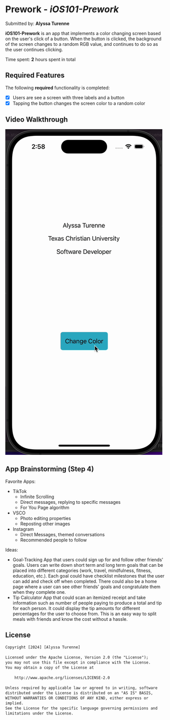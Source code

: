 # Prework - *iOS101-Prework*

Submitted by: **Alyssa Turenne**

**iOS101-Prework** is an app that implements a color changing screen based on the user's click of a button. When the button is clicked, the background of the screen changes to a random RGB value, and continues to do so as the user continues clicking. 

Time spent: **2** hours spent in total

## Required Features

The following **required** functionality is completed:

- [x] Users are see a screen with three labels and a button
- [x] Tapping the button changes the screen color to a random color
 
## Video Walkthrough

![](https://github.com/aturenne/codepath-prework-ios101/blob/main/demo.gif)

## App Brainstorming (Step 4)

Favorite Apps:
- TikTok
    - Infinite Scrolling
    - Direct messages, replying to specific messages
    - For You Page algorithm
- VSCO
    - Photo editing properties
    - Reposting other images
- Instagram
    - Direct Messages, themed conversations
    - Recommended people to follow
    
Ideas:
- Goal-Tracking App that users could sign up for and follow other friends' goals. Users can write down short term and long term goals that can be placed into different categories (work, travel, mindfulness, fitness, education, etc.). Each goal could have checklist milestones that the user can add and check off when completed. There could also be a home page where a user can see other friends' goals and congratulate them when they complete one. 
- Tip Calculator App that could scan an itemized receipt and take information such as number of people paying to produce a total and tip for each person. It could display the tip amounts for different percentages for the user to choose from. This is an easy way to split meals with friends and know the cost without a hassle. 


## License

    Copyright [2024] [Alyssa Turenne]

    Licensed under the Apache License, Version 2.0 (the "License");
    you may not use this file except in compliance with the License.
    You may obtain a copy of the License at

        http://www.apache.org/licenses/LICENSE-2.0

    Unless required by applicable law or agreed to in writing, software
    distributed under the License is distributed on an "AS IS" BASIS,
    WITHOUT WARRANTIES OR CONDITIONS OF ANY KIND, either express or implied.
    See the License for the specific language governing permissions and
    limitations under the License.
